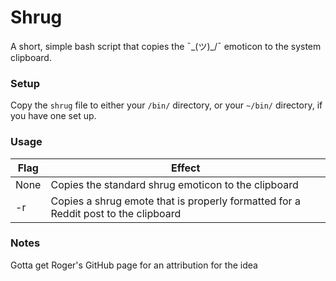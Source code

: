 # Shrug

A short, simple bash script that copies the ¯\_(ツ)_/¯ emoticon to the system clipboard.

### Setup

Copy the ```shrug``` file to either your ```/bin/``` directory, or your ```~/bin/``` directory, if you have one set up.

### Usage

| Flag | Effect |
|------|--------|
| None | Copies the standard shrug emoticon to the clipboard                                |
| -r   | Copies a shrug emote that is properly formatted for a Reddit post to the clipboard |

### Notes

Gotta get Roger's GitHub page for an attribution for the idea
